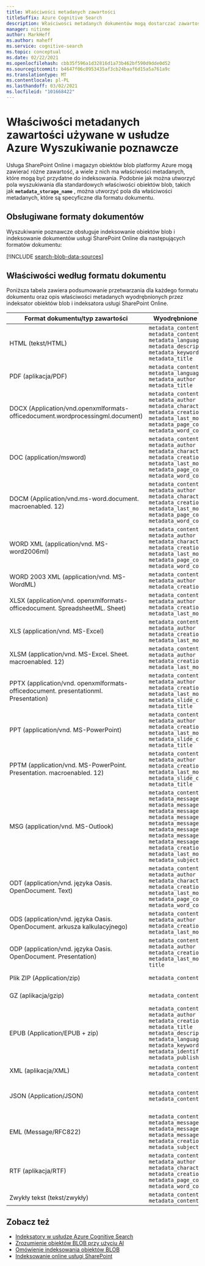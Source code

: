 ```yaml
---
title: Właściwości metadanych zawartości
titleSuffix: Azure Cognitive Search
description: Właściwości metadanych dokumentów mogą dostarczać zawartość do pól w indeksie wyszukiwania lub informacje, które informuje o zachowaniu indeksowania w czasie wykonywania. W tym artykule wymieniono właściwości metadanych obsługiwane w usłudze Azure Wyszukiwanie poznawcze.
manager: nitinme
author: MarkHeff
ms.author: maheff
ms.service: cognitive-search
ms.topic: conceptual
ms.date: 02/22/2021
ms.openlocfilehash: cbb35f596a1d32816d1a73b462bf590d9dde0d52
ms.sourcegitcommit: b4647f06c0953435af3cb24baaf6d15a5a761a9c
ms.translationtype: MT
ms.contentlocale: pl-PL
ms.lasthandoff: 03/02/2021
ms.locfileid: "101668422"
---
```

# <a name="content-metadata-properties-used-in-azure-cognitive-search"></a>Właściwości metadanych zawartości używane w usłudze Azure Wyszukiwanie poznawcze

Usługa SharePoint Online i magazyn obiektów blob platformy Azure mogą zawierać różne zawartość, a wiele z nich ma właściwości metadanych, które mogą być przydatne do indeksowania. Podobnie jak można utworzyć pola wyszukiwania dla standardowych właściwości obiektów blob, takich jak **`metadata_storage_name`** , można utworzyć pola dla właściwości metadanych, które są specyficzne dla formatu dokumentu.

## <a name="supported-document-formats"></a>Obsługiwane formaty dokumentów

Wyszukiwanie poznawcze obsługuje indeksowanie obiektów blob i indeksowanie dokumentów usługi SharePoint Online dla następujących formatów dokumentu:

[!INCLUDE [search-blob-data-sources](../../includes/search-blob-data-sources.md)]

## <a name="properties-by-document-format"></a>Właściwości według formatu dokumentu

Poniższa tabela zawiera podsumowanie przetwarzania dla każdego formatu dokumentu oraz opis właściwości metadanych wyodrębnionych przez indeksator obiektów blob i indeksatora usługi SharePoint Online.

| Format dokumentu/typ zawartości | Wyodrębnione metadane | Szczegóły przetwarzania |
| --- | --- | --- |
| HTML (tekst/HTML) |`metadata_content_encoding`<br/>`metadata_content_type`<br/>`metadata_language`<br/>`metadata_description`<br/>`metadata_keywords`<br/>`metadata_title` |Rozpakowywanie znacznika HTML i wyodrębnienie tekstu |
| PDF (aplikacja/PDF) |`metadata_content_type`<br/>`metadata_language`<br/>`metadata_author`<br/>`metadata_title` |Wyodrębnij tekst, w tym osadzone dokumenty (z wyjątkiem obrazów) |
| DOCX (Application/vnd.openxmlformats-officedocument.wordprocessingml.document) |`metadata_content_type`<br/>`metadata_author`<br/>`metadata_character_count`<br/>`metadata_creation_date`<br/>`metadata_last_modified`<br/>`metadata_page_count`<br/>`metadata_word_count` |Wyodrębnij tekst, w tym osadzone dokumenty |
| DOC (application/msword) |`metadata_content_type`<br/>`metadata_author`<br/>`metadata_character_count`<br/>`metadata_creation_date`<br/>`metadata_last_modified`<br/>`metadata_page_count`<br/>`metadata_word_count` |Wyodrębnij tekst, w tym osadzone dokumenty |
| DOCM (Application/vnd.ms-word.document. macroenabled. 12) |`metadata_content_type`<br/>`metadata_author`<br/>`metadata_character_count`<br/>`metadata_creation_date`<br/>`metadata_last_modified`<br/>`metadata_page_count`<br/>`metadata_word_count` |Wyodrębnij tekst, w tym osadzone dokumenty |
| WORD XML (application/vnd. MS-word2006ml) |`metadata_content_type`<br/>`metadata_author`<br/>`metadata_character_count`<br/>`metadata_creation_date`<br/>`metadata_last_modified`<br/>`metadata_page_count`<br/>`metadata_word_count` |Przepakowywanie znacznika XML i wyodrębnienie tekstu |
| WORD 2003 XML (application/vnd. MS-WordML) |`metadata_content_type`<br/>`metadata_author`<br/>`metadata_creation_date` |Przepakowywanie znacznika XML i wyodrębnienie tekstu |
| XLSX (application/vnd. openxmlformats-officedocument. SpreadsheetML. Sheet) |`metadata_content_type`<br/>`metadata_author`<br/>`metadata_creation_date`<br/>`metadata_last_modified` |Wyodrębnij tekst, w tym osadzone dokumenty |
| XLS (application/vnd. MS-Excel) |`metadata_content_type`<br/>`metadata_author`<br/>`metadata_creation_date`<br/>`metadata_last_modified` |Wyodrębnij tekst, w tym osadzone dokumenty |
| XLSM (application/vnd. MS-Excel. Sheet. macroenabled. 12) |`metadata_content_type`<br/>`metadata_author`<br/>`metadata_creation_date`<br/>`metadata_last_modified` |Wyodrębnij tekst, w tym osadzone dokumenty |
| PPTX (application/vnd. openxmlformats-officedocument. presentationml. Presentation) |`metadata_content_type`<br/>`metadata_author`<br/>`metadata_creation_date`<br/>`metadata_last_modified`<br/>`metadata_slide_count`<br/>`metadata_title` |Wyodrębnij tekst, w tym osadzone dokumenty |
| PPT (application/vnd. MS-PowerPoint) |`metadata_content_type`<br/>`metadata_author`<br/>`metadata_creation_date`<br/>`metadata_last_modified`<br/>`metadata_slide_count`<br/>`metadata_title` |Wyodrębnij tekst, w tym osadzone dokumenty |
| PPTM (application/vnd. MS-PowerPoint. Presentation. macroenabled. 12) |`metadata_content_type`<br/>`metadata_author`<br/>`metadata_creation_date`<br/>`metadata_last_modified`<br/>`metadata_slide_count`<br/>`metadata_title` |Wyodrębnij tekst, w tym osadzone dokumenty |
| MSG (application/vnd. MS-Outlook) |`metadata_content_type`<br/>`metadata_message_from`<br/>`metadata_message_from_email`<br/>`metadata_message_to`<br/>`metadata_message_to_email`<br/>`metadata_message_cc`<br/>`metadata_message_cc_email`<br/>`metadata_message_bcc`<br/>`metadata_message_bcc_email`<br/>`metadata_creation_date`<br/>`metadata_last_modified`<br/>`metadata_subject` |Wyodrębnij tekst, w tym tekst wyodrębniony z załączników. `metadata_message_to_email``metadata_message_cc_email`i `metadata_message_bcc_email` są kolekcjami ciągów, pozostałe pola są ciągami.|
| ODT (application/vnd. języka Oasis. OpenDocument. Text) |`metadata_content_type`<br/>`metadata_author`<br/>`metadata_character_count`<br/>`metadata_creation_date`<br/>`metadata_last_modified`<br/>`metadata_page_count`<br/>`metadata_word_count` |Wyodrębnij tekst, w tym osadzone dokumenty |
| ODS (application/vnd. języka Oasis. OpenDocument. arkusza kalkulacyjnego) |`metadata_content_type`<br/>`metadata_author`<br/>`metadata_creation_date`<br/>`metadata_last_modified` |Wyodrębnij tekst, w tym osadzone dokumenty |
| ODP (application/vnd. języka Oasis. OpenDocument. Presentation) |`metadata_content_type`<br/>`metadata_author`<br/>`metadata_creation_date`<br/>`metadata_last_modified`<br/>`title` |Wyodrębnij tekst, w tym osadzone dokumenty |
| Plik ZIP (Application/zip) |`metadata_content_type` |Wyodrębnij tekst ze wszystkich dokumentów w archiwum |
| GZ (aplikacja/gzip) |`metadata_content_type` |Wyodrębnij tekst ze wszystkich dokumentów w archiwum |
| EPUB (Application/EPUB + zip) |`metadata_content_type`<br/>`metadata_author`<br/>`metadata_creation_date`<br/>`metadata_title`<br/>`metadata_description`<br/>`metadata_language`<br/>`metadata_keywords`<br/>`metadata_identifier`<br/>`metadata_publisher` |Wyodrębnij tekst ze wszystkich dokumentów w archiwum |
| XML (aplikacja/XML) |`metadata_content_type`<br/>`metadata_content_encoding`<br/> |Przepakowywanie znacznika XML i wyodrębnienie tekstu |
| JSON (Application/JSON) |`metadata_content_type`<br/>`metadata_content_encoding` |Wyodrębnij tekst<br/>Uwaga: Jeśli chcesz wyodrębnić wiele pól dokumentu z obiektu BLOB JSON, zobacz [indeksowanie obiektów BLOB JSON](search-howto-index-json-blobs.md) w celu uzyskania szczegółów |
| EML (Message/RFC822) |`metadata_content_type`<br/>`metadata_message_from`<br/>`metadata_message_to`<br/>`metadata_message_cc`<br/>`metadata_creation_date`<br/>`metadata_subject` |Wyodrębnij tekst, w tym załączniki |
| RTF (aplikacja/RTF) |`metadata_content_type`<br/>`metadata_author`<br/>`metadata_character_count`<br/>`metadata_creation_date`<br/>`metadata_page_count`<br/>`metadata_word_count`<br/> | Wyodrębnij tekst|
| Zwykły tekst (tekst/zwykły) |`metadata_content_type`<br/>`metadata_content_encoding`<br/> | Wyodrębnij tekst|

## <a name="see-also"></a>Zobacz też

* [Indeksatory w usłudze Azure Cognitive Search](search-indexer-overview.md)
* [Zrozumienie obiektów BLOB przy użyciu AI](search-blob-ai-integration.md)
* [Omówienie indeksowania obiektów BLOB](search-blob-storage-integration.md)
* [Indeksowanie online usługi SharePoint](search-howto-index-sharepoint-online.md)